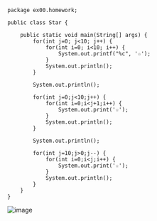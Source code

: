 ~~~
package ex00.homework;

public class Star {

	public static void main(String[] args) {
		for(int j=0; j<10; j++) {
			for(int i=0; i<10; i++) {
				System.out.printf("%c", '☆');
			}
			System.out.println();
		}
		
		System.out.println();
		
		for(int j=0;j<10;j++) {
			for(int i=0;i<j+1;i++) {
				System.out.print('☆');
			}
			System.out.println();
		}
		
		System.out.println();
		
		for(int j=10;j>0;j--) {
			for(int i=0;i<j;i++) {
				System.out.print('☆');
			}
			System.out.println();
		}
	}
}
~~~
![image](https://user-images.githubusercontent.com/58898466/150492912-a5dfdcad-b0be-4b40-81da-7480dc4521ce.png)
